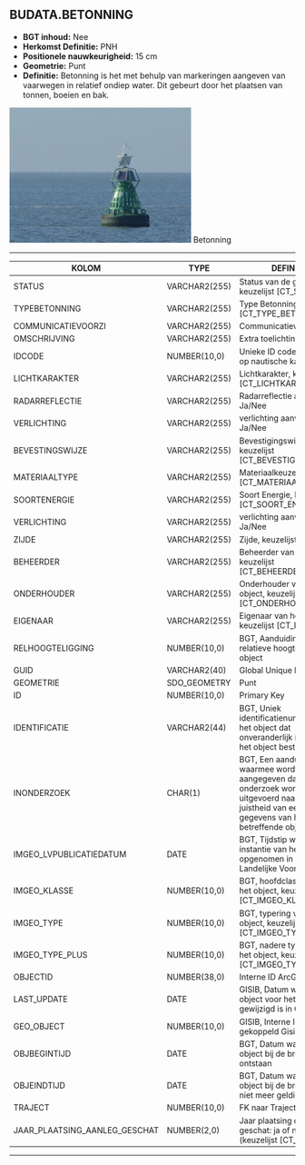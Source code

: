 ﻿## BUDATA.BETONNING


* __BGT inhoud:__ Nee
* __Herkomst Definitie:__ PNH
* __Positionele nauwkeurigheid:__ 15 cm
* __Geometrie:__ Punt
* __Definitie:__ Betonning is het met behulp van markeringen aangeven van vaarwegen in relatief ondiep water. Dit gebeurt door het plaatsen van tonnen, boeien en bak.


![betonning](betonning.png)
Betonning

***

|KOLOM                               |TYPE              |DEFINITIE|
|------                              |----              |-----    |
|STATUS                              |VARCHAR2(255)     |Status van de gegevens, keuzelijst [CT_STATUS]|
|TYPEBETONNING                       |VARCHAR2(255)     |Type Betonning, keuzelijst [CT_TYPE_BETONNING]|
|COMMUNICATIEVOORZI                  |VARCHAR2(255)     |Communicatievoorziening|
|OMSCHRIJVING                        |VARCHAR2(255)     |Extra toelichting|
|IDCODE                              |NUMBER(10,0)      |Unieke ID code, komt voor op nautische kaarten|
|LICHTKARAKTER                       |VARCHAR2(255)     |Lichtkarakter, keuzelijst [CT_LICHTKARAKTER]|
|RADARREFLECTIE                      |VARCHAR2(255)     |Radarreflectie aanwezig: Ja/Nee|
|VERLICHTING                         |VARCHAR2(255)     |verlichting aanwezig: Ja/Nee|
|BEVESTINGSWIJZE                     |VARCHAR2(255)     |Bevestigingswijze, keuzelijst [CT_BEVESTIGINGSWIJZE]|
|MATERIAALTYPE                       |VARCHAR2(255)     |Materiaalkeuze, keuzelijst [CT_MATERIAALTYPE]|
|SOORTENERGIE                        |VARCHAR2(255)     |Soort Energie, keuzelijst [CT_SOORT_ENERGIE]|
|VERLICHTING                         |VARCHAR2(255)     |verlichting aanwezig: Ja/Nee|
|ZIJDE                               |VARCHAR2(255)     |Zijde, keuzelijst [CT_ZIJDE]|
|BEHEERDER                           |VARCHAR2(255)     |Beheerder van het object, keuzelijst [CT_BEHEERDER]|
|ONDERHOUDER                         |VARCHAR2(255)     |Onderhouder van het object, keuzelijst [CT_ONDERHOUDER]|
|EIGENAAR                            |VARCHAR2(255)     |Eigenaar van het object, keuzelijst [CT_INSTANTIE]|
|RELHOOGTELIGGING                    |NUMBER(10,0)      |BGT, Aanduiding voor de relatieve hoogte van het object|kruin
|GUID                                |VARCHAR2(40)      |Global Unique Identifier|
|GEOMETRIE                           |SDO_GEOMETRY      |Punt|
|ID                                  |NUMBER(10,0)      |Primary Key|
|IDENTIFICATIE                       |VARCHAR2(44)      |BGT, Uniek identificatienummer voor het object dat onveranderlijk is zolang het object bestaat|
|INONDERZOEK                         |CHAR(1)           |BGT, Een aanduiding waarmee wordt aangegeven dat een onderzoek wordt uitgevoerd naar de juistheid van een of meer gegevens van het betreffende object|
|IMGEO_LVPUBLICATIEDATUM             |DATE              |BGT, Tijdstip waarop deze instantie van het object is opgenomen in de Landelijke Voorziening|
|IMGEO_KLASSE                        |NUMBER(10,0)      |BGT, hoofdclassificatie van het object, keuzelijst [CT_IMGEO_KLASSE]|
|IMGEO_TYPE                          |NUMBER(10,0)      |BGT, typering van het object, keuzelijst [CT_IMGEO_TYPE] |
|IMGEO_TYPE_PLUS                     |NUMBER(10,0)      |BGT, nadere typering van het object, keuzelijst [CT_IMGEO_TYPE_PLUS]|
|OBJECTID                            |NUMBER(38,0)      |Interne ID ArcGIS|
|LAST_UPDATE                         |DATE              |GISIB, Datum waarop het object voor het laatst gewijzigd is in GISIB|
|GEO_OBJECT                          |NUMBER(10,0)      |GISIB, Interne ID van gekoppeld Gisib geo object|
|OBJBEGINTIJD                        |DATE              |BGT, Datum waarop het object bij de bronhouder is ontstaan|
|OBJEINDTIJD                         |DATE              |BGT, Datum waarop het object bij de bronhouder niet meer geldig is|
|TRAJECT                             |NUMBER(10,0)      |FK naar Traject|
|JAAR_PLAATSING_AANLEG_GESCHAT       |NUMBER(2,0)       |Jaar plaatsing of aanleg is geschat: ja of nee (keuzelijst [CT_JA_NEE])| 


***
